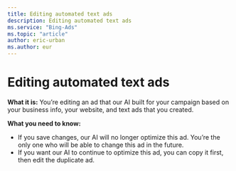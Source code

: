 ```yaml
---
title: Editing automated text ads
description: Editing automated text ads
ms.service: "Bing-Ads"
ms.topic: "article"
author: eric-urban
ms.author: eur
---
```


# Editing automated text ads

**What it is:**  You’re editing an ad that our AI built for your campaign based on your business info, your website, and text ads that you created.

**What you need to know:**
- If you save changes, our AI will no longer optimize this ad. You’re the only one who will be able to change this ad in the future.
- If you want our AI to continue to optimize this ad, you can copy it first, then edit the duplicate ad.


